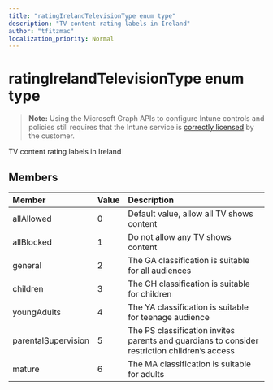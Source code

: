 ```yaml
---
title: "ratingIrelandTelevisionType enum type"
description: "TV content rating labels in Ireland"
author: "tfitzmac"
localization_priority: Normal
---
```


# ratingIrelandTelevisionType enum type

> **Note:** Using the Microsoft Graph APIs to configure Intune controls and policies still requires that the Intune service is [correctly licensed](https://go.microsoft.com/fwlink/?linkid=839381) by the customer.

TV content rating labels in Ireland
## Members
|Member|Value|Description|
|:---|:---|:---|
|allAllowed|0|Default value, allow all TV shows content|
|allBlocked|1|Do not allow any TV shows content|
|general|2|The GA classification is suitable for all audiences|
|children|3|The CH classification is suitable for children|
|youngAdults|4|The YA classification is suitable for teenage audience|
|parentalSupervision|5|The PS classification invites parents and guardians to consider restriction children’s access|
|mature|6|The MA classification is suitable for adults|



